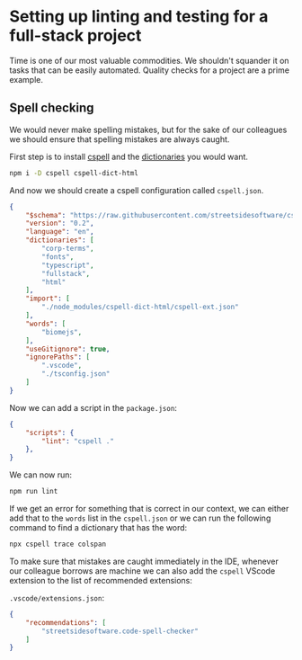 # Setting up linting and testing for a full-stack project

Time is one of our most valuable commodities. We shouldn't squander it on tasks that can be easily automated. Quality checks for a project are a prime example.

## Spell checking

We would never make spelling mistakes, but for the sake of our colleagues we should ensure that spelling mistakes are always caught.

First step is to install [cspell](https://cspell.org/) and the [dictionaries](https://www.npmjs.com/search?q=%40cspell%2Fdict) you would want.

```sh
npm i -D cspell cspell-dict-html
```

And now we should create a cspell configuration called `cspell.json`.

```json
{
    "$schema": "https://raw.githubusercontent.com/streetsidesoftware/cspell/main/cspell.schema.json",
    "version": "0.2",
    "language": "en",
    "dictionaries": [
        "corp-terms",
        "fonts",
        "typescript",
        "fullstack",
        "html"
    ],
    "import": [
        "./node_modules/cspell-dict-html/cspell-ext.json"
    ],
    "words": [
        "biomejs",
    ],
    "useGitignore": true,
    "ignorePaths": [
        ".vscode",
        "./tsconfig.json"
    ]
}
```

Now we can add a script in the `package.json`:

```json
{
    "scripts": {
        "lint": "cspell ."
    },
}
```

We can now run:

```sh
npm run lint
```

If we get an error for something that is correct in our context, we can either add that to the `words` list in the `cspell.json` or we can run the following command to find a dictionary that has the word:

```sh
npx cspell trace colspan 
```

To make sure that mistakes are caught immediately in the IDE, whenever our colleague borrows are machine we can also add the `cspell` VScode extension to the list of recommended extensions:

`.vscode/extensions.json`:

```json
{
    "recommendations": [
        "streetsidesoftware.code-spell-checker"
    ]
}
```

